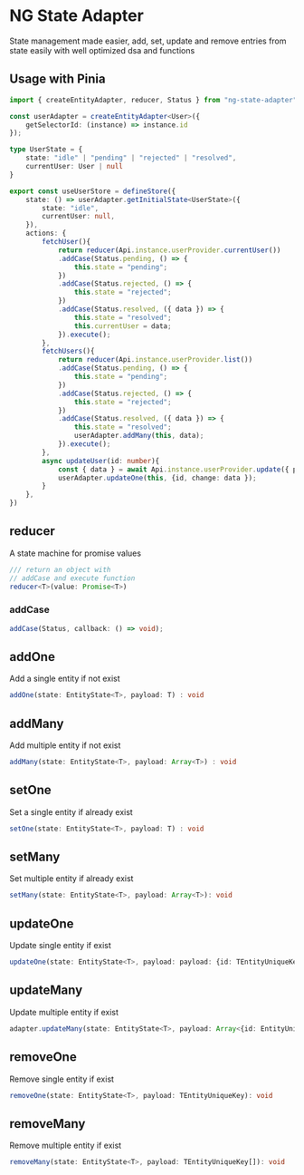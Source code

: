 # NG State Adapter

State management made easier, add, set, update and remove entries from state easily with well optimized dsa and functions

## Usage with Pinia

```ts
import { createEntityAdapter, reducer, Status } from "ng-state-adapter";

const userAdapter = createEntityAdapter<User>({
    getSelectorId: (instance) => instance.id
});

type UserState = {
    state: "idle" | "pending" | "rejected" | "resolved",
    currentUser: User | null
}

export const useUserStore = defineStore({
    state: () => userAdapter.getInitialState<UserState>({
        state: "idle",
        currentUser: null,
    }),
    actions: {
        fetchUser(){
            return reducer(Api.instance.userProvider.currentUser())
            .addCase(Status.pending, () => {
                this.state = "pending";
            })
            .addCase(Status.rejected, () => {
                this.state = "rejected";
            })
            .addCase(Status.resolved, ({ data }) => {
                this.state = "resolved";
                this.currentUser = data;
            }).execute();
        },
        fetchUsers(){
            return reducer(Api.instance.userProvider.list())
            .addCase(Status.pending, () => {
                this.state = "pending";
            })
            .addCase(Status.rejected, () => {
                this.state = "rejected";
            })
            .addCase(Status.resolved, ({ data }) => {
                this.state = "resolved";
                userAdapter.addMany(this, data);
            }).execute();
        },
        async updateUser(id: number){
            const { data } = await Api.instance.userProvider.update({ path: id });
            userAdapter.updateOne(this, {id, change: data });
        }
    },
})
```

## reducer

A state machine for promise values

```ts
/// return an object with
// addCase and execute function
reducer<T>(value: Promise<T>)
```

### addCase

```ts
addCase(Status, callback: () => void);
```

## addOne

Add a single entity if not exist

```ts
addOne(state: EntityState<T>, payload: T) : void
```

## addMany

Add multiple entity if not exist

```ts
addMany(state: EntityState<T>, payload: Array<T>) : void
```

## setOne

Set a single entity if already exist

```ts
setOne(state: EntityState<T>, payload: T) : void
```

## setMany

Set multiple entity if already exist

```ts
setMany(state: EntityState<T>, payload: Array<T>): void
```

## updateOne

Update single entity if exist

```ts
updateOne(state: EntityState<T>, payload: payload: {id: TEntityUniqueKey, change: Partial<T>}) : void
```

## updateMany

Update multiple entity if exist

```ts
adapter.updateMany(state: EntityState<T>, payload: Array<{id: EntityUniqueKey, change: Partial<T>}>): void
```

## removeOne

Remove single entity if exist

```ts
removeOne(state: EntityState<T>, payload: TEntityUniqueKey): void
```

## removeMany

Remove multiple entity if exist

```ts
removeMany(state: EntityState<T>, payload: TEntityUniqueKey[]): void
```
